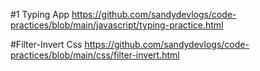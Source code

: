#1 Typing App
https://github.com/sandydevlogs/code-practices/blob/main/javascript/typing-practice.html

#Filter-Invert Css
https://github.com/sandydevlogs/code-practices/blob/main/css/filter-invert.html
